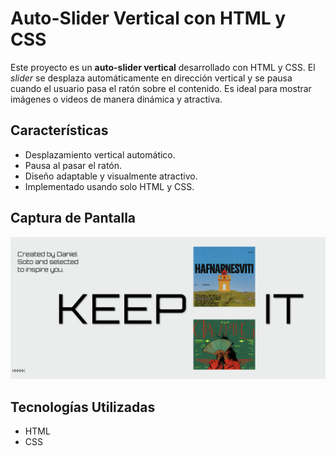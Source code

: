 # Auto-Slider Vertical con HTML y CSS

Este proyecto es un **auto-slider vertical** desarrollado con HTML y CSS. El *slider* se desplaza automáticamente en dirección vertical y se pausa cuando el usuario pasa el ratón sobre el contenido. Es ideal para mostrar imágenes o videos de manera dinámica y atractiva.

## Características
- Desplazamiento vertical automático.
- Pausa al pasar el ratón.
- Diseño adaptable y visualmente atractivo.
- Implementado usando solo HTML y CSS.

## Captura de Pantalla
![Captura de Pantalla](./PortadaKeepIt.png)

## Tecnologías Utilizadas
- HTML
- CSS

